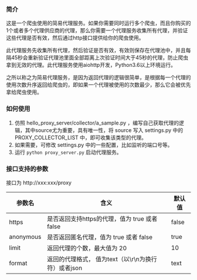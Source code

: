 ### 简介
这是一个爬虫使用的简易代理服务。如果你需要同时运行多个爬虫，而且你购买的1个或者多个代理供应商的代理，那么你需要一个代理服务收集所有代理，并验证这些代理是否有效，然后通过http接口提供给你的爬虫使用。

此代理服务先收集所有代理，然后验证是否有效，有效则保存在代理池中，并且每隔45秒会重新验证代理池里面全部距离上次验证时间大于45秒的代理，防止爬虫拿到无效的代理。此代理服务使用aiohttp开发，Python3.6以上环境运行。

之所以称之为简易代理服务，是因为返回代理的逻辑很简单，是根据每一个代理的使用次数升序返回给爬虫的，即如果一个代理被使用的次数最少，那么它会被优先拿给爬虫使用。

### 如何使用
1. 仿照 hello_proxy_server/collector/a_sample.py ，编写自己获取代理的逻辑，其中source尤为重要，具有唯一性，将 source 写入 settings.py 中的 PROXY_COLLECTOR_LIST 中，即可收集该类型的代理。
2. 如果需要，可修改 settings.py 中的一些配置，比如监听的端口号等。
2. 运行 `python proxy_server.py` 启动代理服务。

### 接口支持的参数
接口为 http://xxx:xxx/proxy

| 参数名 | 含义 | 默认值 |
| ---- | ---- | ---- |
| https | 是否返回支持https的代理，值为 true 或者 false | false |
| anonymous | 是否返回匿名代理，值为 true 或者 false | true |
| limit | 返回代理的个数，最大值为 20 | 10 |
| format | 返回的代理格式， 值为text（以\r\n为换行符）或者json| text |
